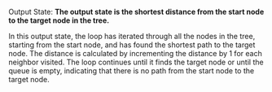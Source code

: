 Output State: **The output state is the shortest distance from the start node to the target node in the tree.**

In this output state, the loop has iterated through all the nodes in the tree, starting from the start node, and has found the shortest path to the target node. The distance is calculated by incrementing the distance by 1 for each neighbor visited. The loop continues until it finds the target node or until the queue is empty, indicating that there is no path from the start node to the target node.